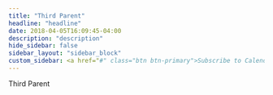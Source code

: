 ```yaml
---
title: "Third Parent"
headline: "headline"
date: 2018-04-05T16:09:45-04:00
description: "description"
hide_sidebar: false
sidebar_layout: "sidebar_block"
custom_sidebar: <a href="#" class="btn btn-primary">Subscribe to Calendar</a>
---
```


Third Parent
